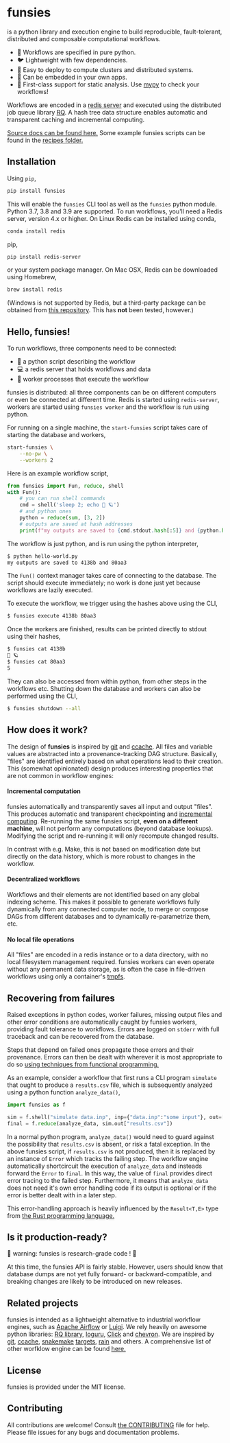 # funsies
is a python library and execution engine to build reproducible,
fault-tolerant, distributed and composable computational workflows.

- 🐍 Workflows are specified in pure python.
- 🐦 Lightweight with few dependencies.
- 🚀 Easy to deploy to compute clusters and distributed systems.
- 🔧 Can be embedded in your own apps.
- 📏 First-class support for static analysis. Use
  [mypy](http://mypy-lang.org/) to check your workflows!

Workflows are encoded in a [redis server](https://redis.io/) and executed
using the distributed job queue library [RQ](https://python-rq.org/). A hash
tree data structure enables automatic and transparent caching and incremental
computing.

[Source docs can be found
here.](https://aspuru-guzik-group.github.io/funsies/) Some example funsies
scripts can be found in the [recipes folder.](./recipes)

## Installation
Using `pip`, 

```bash
pip install funsies
```

This will enable the `funsies` CLI tool as well as the `funsies` python
module. Python 3.7, 3.8 and 3.9 are supported. To run workflows, you'll need a
Redis server, version 4.x or higher. On Linux Redis can be installed using conda,

```bash
conda install redis
```

pip,

```bash
pip install redis-server
```

or your system package manager. On Mac OSX, Redis can be downloaded using
Homebrew,

```bash
brew install redis
```

(Windows is not supported by Redis, but a third-party package can be obtained
from [this repository](https://github.com/tporadowski/redis). This has **not**
been tested, however.)

## Hello, funsies!
To run workflows, three components need to be connected:

- 📜 a python script describing the workflow
- 💻 a redis server that holds workflows and data
- 👷 worker processes that execute the workflow

funsies is distributed: all three components can be on different computers or
even be connected at different time. Redis is started using `redis-server`,
workers are started using `funsies worker` and the workflow is run using
python.

For running on a single machine, the `start-funsies` script takes care of starting the database and workers,

```bash
start-funsies \
    --no-pw \
    --workers 2
```

Here is an example workflow script,

```python
from funsies import Fun, reduce, shell
with Fun():
    # you can run shell commands
    cmd = shell('sleep 2; echo 👋 🪐')
    # and python ones
    python = reduce(sum, [3, 2])
    # outputs are saved at hash addresses
    print(f"my outputs are saved to {cmd.stdout.hash[:5]} and {python.hash[:5]}")
```

The workflow is just python, and is run using the python interpreter,

```bash
$ python hello-world.py
my outputs are saved to 4138b and 80aa3
```

The `Fun()` context manager takes care of connecting to the database. The
script should execute immediately; no work is done just yet because workflows
are lazily executed.

To execute the workflow, we trigger using the hashes above using the CLI,

```bash
$ funsies execute 4138b 80aa3
```

Once the workers are finished, results can be printed directly to stdout using
their hashes,

```bash
$ funsies cat 4138b
👋 🪐
$ funsies cat 80aa3
5
```

They can also be accessed from within python, from other steps in the
workflows etc. Shutting down the database and workers can also be performed
using the CLI,

```bash
$ funsies shutdown --all
```

## How does it work?

The design of **funsies** is inspired by
[git](https://git-scm.com/book/en/v2/Git-Internals-Git-Objects) and
[ccache](https://ccache.dev/). All files and variable values are abstracted
into a provenance-tracking DAG structure. Basically, "files" are identified
entirely based on what operations lead to their creation. This (somewhat
opinionated) design produces interesting properties that are not common in
workflow engines:

#### Incremental computation

funsies automatically and transparently saves all input and output "files".
This produces automatic and transparent checkpointing and [incremental
computing](https://en.wikipedia.org/wiki/Incremental_computing). Re-running
the same funsies script, **even on a different machine**, will not perform any
computations (beyond database lookups). Modifying the script and re-running it
will only recompute changed results. 

In contrast with e.g. Make, this is not based on modification date but
directly on the data history, which is more robust to changes in the workflow.

#### Decentralized workflows

Workflows and their elements are not identified based on any global indexing
scheme. This makes it possible to generate workflows fully dynamically from
any connected computer node, to merge or compose DAGs from different databases
and to dynamically re-parametrize them, etc.

#### No local file operations

All "files" are encoded in a redis instance or to a data directory, with no
local filesystem management required. funsies workers can even operate without
any permanent data storage, as is often the case in file-driven workflows
using only a container's [tmpfs](https://docs.docker.com/storage/tmpfs/).

## Recovering from failures

Raised exceptions in python codes, worker failures, missing output files and
other error conditions are automatically caught by funsies workers, providing
fault tolerance to workflows. Errors are logged on `stderr` with full
traceback and can be recovered from the database.

Steps that depend on failed ones propagate those
errors and their provenance. Errors can then be dealt with wherever it is most
appropriate to do so [using techniques from functional
programming.](https://fsharpforfunandprofit.com/rop/) 

As an example, consider a workflow that first runs a CLI program `simulate`
that ought to produce a `results.csv` file, which is subsequently analyzed
using a python function `analyze_data()`,

```python
import funsies as f

sim = f.shell("simulate data.inp", inp={"data.inp":"some input"}, out=["results.csv"])
final = f.reduce(analyze_data, sim.out["results.csv"])
```

In a normal python program, `analyze_data()` would need to guard against the
possibility that `results.csv` is absent, or risk a fatal exception. In the
above funsies script, if `results.csv` is not produced, then it is replaced by
an instance of `Error` which tracks the failing step. The workflow engine
automatically shortcircuit the execution of `analyze_data` and insteads
forward the `Error` to `final`. In this way, the value of `final` provides
direct error tracing to the failed step. Furthermore, it means that
`analyze_data` does not need it's own error handling code if its output is
optional or if the error is better dealt with in a later step.

This error-handling approach is heavily influenced by the `Result<T,E>` type
from [the Rust programming language.](https://doc.rust-lang.org/std/result/)


## Is it production-ready?

🧪 warning: funsies is research-grade code ! 🧪

At this time, the funsies API is fairly stable. However, users should know
that database dumps are not yet fully forward- or backward-compatible, and
breaking changes are likely to be introduced on new releases.

## Related projects
funsies is intended as a lightweight alternative to industrial workflow
engines, such as [Apache Airflow](https://airflow.apache.org/) or
[Luigi](https://github.com/spotify/luigi). We rely heavily on awesome python
libraries: [RQ library](https://github.com/rq/rq),
[loguru](https://github.com/Delgan/loguru),
[Click](https://click.palletsprojects.com/) and
[chevron](https://github.com/noahmorrison/chevron). We are inspired by
[git](https://git-scm.com/book/en/v2/Git-Internals-Git-Objects),
[ccache](https://ccache.dev/),
[snakemake](https://snakemake.readthedocs.io/en/stable/)
[targets](https://github.com/ropensci/targets),
[rain](https://github.com/substantic/rain) and others. A comprehensive list of
other worfklow engine can be found
[here.](https://github.com/pditommaso/awesome-pipeline)


## License

funsies is provided under the MIT license.

## Contributing

All contributions are welcome! Consult [the CONTRIBUTING](./CONTRIBUTING.md)
file for help. Please file issues for any bugs and documentation problems.
